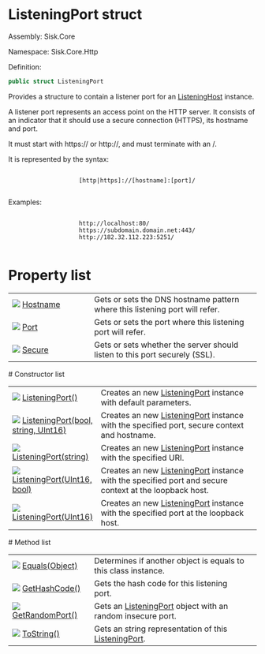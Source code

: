 <!--

Copyrights 2023 Sisk Framework - CypherPotato
Published under MIT license

!!! DO NOT EDIT THIS FILE !!!
This file was generated by a tool in the Sisk package. To edit the information in this documentation,
edit the XML documentation present in the Sisk source code.

-->

# ListeningPort struct
Assembly: Sisk.Core

Namespace: Sisk.Core.Http

Definition:

```cs
public struct ListeningPort
```

Provides a structure to contain a listener port for an <a href="/read?q=/contents/spec/Sisk.Core.Http.ListeningHost.md">ListeningHost</a> instance.


<p>
                    A listener port represents an access point on the HTTP server.
                    It consists of an indicator that it should use a secure connection (HTTPS), its hostname and port.
                </p><p>
                    It must start with https:// or http://, and must terminate with an /.
                </p><p>
                    It is represented by the syntax:
                </p><pre><code class="lang-none">
                    [http|https]://[hostname]:[port]/
                </code></pre><p>
                    Examples:
                </p><pre><code class="lang-none">
                    http://localhost:80/
                    https://subdomain.domain.net:443/
                    http://182.32.112.223:5251/
                </code></pre>

# Property list
<table>
    <tbody>
<tr>
    <td width="33%">
        <img class="icon" src="/assets/img/icons/property.svg">
        <a href="/read?q=/contents/spec/Sisk.Core.Http.ListeningPort.Hostname.md">
            Hostname
        </a>
    </td>
    <td>
        Gets or sets the DNS hostname pattern where this listening port will refer.
    <td>
</tr>
<tr>
    <td width="33%">
        <img class="icon" src="/assets/img/icons/property.svg">
        <a href="/read?q=/contents/spec/Sisk.Core.Http.ListeningPort.Port.md">
            Port
        </a>
    </td>
    <td>
        Gets or sets the port where this listening port will refer.
    <td>
</tr>
<tr>
    <td width="33%">
        <img class="icon" src="/assets/img/icons/property.svg">
        <a href="/read?q=/contents/spec/Sisk.Core.Http.ListeningPort.Secure.md">
            Secure
        </a>
    </td>
    <td>
        Gets or sets whether the server should listen to this port securely (SSL).
    <td>
</tr>
    </tbody>
</table>
# Constructor list
<table>
    <tbody>
<tr>
    <td width="33%">
        <img class="icon" src="/assets/img/icons/constructor.svg">
        <a href="/read?q=/contents/spec/Sisk.Core.Http.ListeningPort.ListeningPort().md">
            ListeningPort()
        </a>
    </td>
    <td>
        Creates an new <a href="/read?q=/contents/spec/Sisk.Core.Http.ListeningPort.md">ListeningPort</a> instance with default parameters.
    <td>
</tr>
<tr>
    <td width="33%">
        <img class="icon" src="/assets/img/icons/constructor.svg">
        <a href="/read?q=/contents/spec/Sisk.Core.Http.ListeningPort.ListeningPort(bool-string-UInt16).md">
            ListeningPort(bool, string, UInt16)
        </a>
    </td>
    <td>
        Creates an new <a href="/read?q=/contents/spec/Sisk.Core.Http.ListeningPort.md">ListeningPort</a> instance with the specified port, secure context and hostname.
    <td>
</tr>
<tr>
    <td width="33%">
        <img class="icon" src="/assets/img/icons/constructor.svg">
        <a href="/read?q=/contents/spec/Sisk.Core.Http.ListeningPort.ListeningPort(string).md">
            ListeningPort(string)
        </a>
    </td>
    <td>
        Creates an new <a href="/read?q=/contents/spec/Sisk.Core.Http.ListeningPort.md">ListeningPort</a> instance with the specified URI.
    <td>
</tr>
<tr>
    <td width="33%">
        <img class="icon" src="/assets/img/icons/constructor.svg">
        <a href="/read?q=/contents/spec/Sisk.Core.Http.ListeningPort.ListeningPort(UInt16-bool).md">
            ListeningPort(UInt16, bool)
        </a>
    </td>
    <td>
        Creates an new <a href="/read?q=/contents/spec/Sisk.Core.Http.ListeningPort.md">ListeningPort</a> instance with the specified port and secure context at the loopback host.
    <td>
</tr>
<tr>
    <td width="33%">
        <img class="icon" src="/assets/img/icons/constructor.svg">
        <a href="/read?q=/contents/spec/Sisk.Core.Http.ListeningPort.ListeningPort(UInt16).md">
            ListeningPort(UInt16)
        </a>
    </td>
    <td>
        Creates an new <a href="/read?q=/contents/spec/Sisk.Core.Http.ListeningPort.md">ListeningPort</a> instance with the specified port at the loopback host.
    <td>
</tr>
    </tbody>
</table>
# Method list
<table>
    <tbody>
<tr>
    <td width="33%">
        <img class="icon" src="/assets/img/icons/method.svg">
        <a href="/read?q=/contents/spec/Sisk.Core.Http.ListeningPort.Equals(Object).md">
            Equals(Object)
        </a>
    </td>
    <td>
        Determines if another object is equals to this class instance.
    <td>
</tr>
<tr>
    <td width="33%">
        <img class="icon" src="/assets/img/icons/method.svg">
        <a href="/read?q=/contents/spec/Sisk.Core.Http.ListeningPort.GetHashCode().md">
            GetHashCode()
        </a>
    </td>
    <td>
        Gets the hash code for this listening port.
    <td>
</tr>
<tr>
    <td width="33%">
        <img class="icon" src="/assets/img/icons/method.svg">
        <a href="/read?q=/contents/spec/Sisk.Core.Http.ListeningPort.GetRandomPort().md">
            GetRandomPort()
        </a>
    </td>
    <td>
        Gets an <a href="/read?q=/contents/spec/Sisk.Core.Http.ListeningPort.md">ListeningPort</a> object with an random insecure port.
    <td>
</tr>
<tr>
    <td width="33%">
        <img class="icon" src="/assets/img/icons/method.svg">
        <a href="/read?q=/contents/spec/Sisk.Core.Http.ListeningPort.ToString().md">
            ToString()
        </a>
    </td>
    <td>
        Gets an string representation of this <a href="/read?q=/contents/spec/Sisk.Core.Http.ListeningPort.md">ListeningPort</a>.
    <td>
</tr>
    </tbody>
</table>
